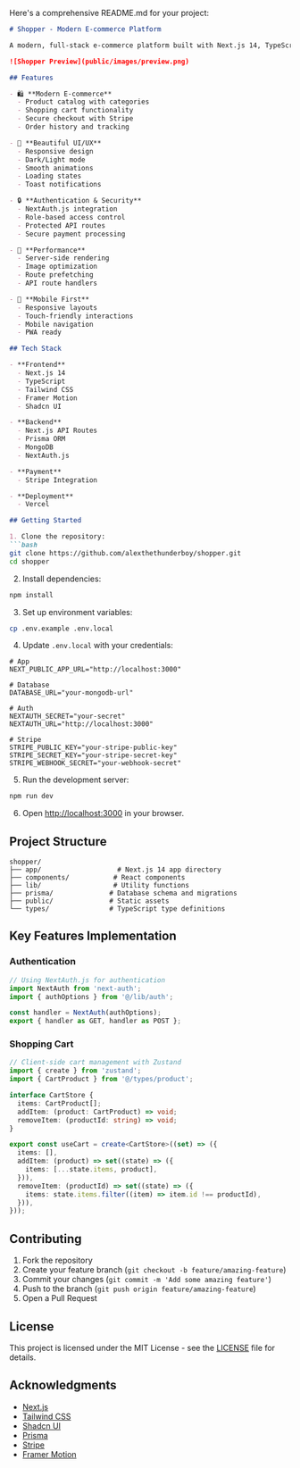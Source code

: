 Here's a comprehensive README.md for your project:

```markdown:README.md
# Shopper - Modern E-commerce Platform

A modern, full-stack e-commerce platform built with Next.js 14, TypeScript, Tailwind CSS, and Prisma.

![Shopper Preview](public/images/preview.png)

## Features

- 🛍️ **Modern E-commerce**
  - Product catalog with categories
  - Shopping cart functionality
  - Secure checkout with Stripe
  - Order history and tracking

- 🎨 **Beautiful UI/UX**
  - Responsive design
  - Dark/Light mode
  - Smooth animations
  - Loading states
  - Toast notifications

- 🔒 **Authentication & Security**
  - NextAuth.js integration
  - Role-based access control
  - Protected API routes
  - Secure payment processing

- 🚀 **Performance**
  - Server-side rendering
  - Image optimization
  - Route prefetching
  - API route handlers

- 📱 **Mobile First**
  - Responsive layouts
  - Touch-friendly interactions
  - Mobile navigation
  - PWA ready

## Tech Stack

- **Frontend**
  - Next.js 14
  - TypeScript
  - Tailwind CSS
  - Framer Motion
  - Shadcn UI

- **Backend**
  - Next.js API Routes
  - Prisma ORM
  - MongoDB
  - NextAuth.js

- **Payment**
  - Stripe Integration

- **Deployment**
  - Vercel

## Getting Started

1. Clone the repository:
```bash
git clone https://github.com/alexthethunderboy/shopper.git
cd shopper
```

2. Install dependencies:
```bash
npm install
```

3. Set up environment variables:
```bash
cp .env.example .env.local
```

4. Update `.env.local` with your credentials:
```env
# App
NEXT_PUBLIC_APP_URL="http://localhost:3000"

# Database
DATABASE_URL="your-mongodb-url"

# Auth
NEXTAUTH_SECRET="your-secret"
NEXTAUTH_URL="http://localhost:3000"

# Stripe
STRIPE_PUBLIC_KEY="your-stripe-public-key"
STRIPE_SECRET_KEY="your-stripe-secret-key"
STRIPE_WEBHOOK_SECRET="your-webhook-secret"
```

5. Run the development server:
```bash
npm run dev
```

6. Open [http://localhost:3000](http://localhost:3000) in your browser.

## Project Structure

```
shopper/
├── app/                   # Next.js 14 app directory
├── components/           # React components
├── lib/                  # Utility functions
├── prisma/              # Database schema and migrations
├── public/              # Static assets
└── types/               # TypeScript type definitions
```

## Key Features Implementation

### Authentication

```typescript
// Using NextAuth.js for authentication
import NextAuth from 'next-auth';
import { authOptions } from '@/lib/auth';

const handler = NextAuth(authOptions);
export { handler as GET, handler as POST };
```

### Shopping Cart

```typescript
// Client-side cart management with Zustand
import { create } from 'zustand';
import { CartProduct } from '@/types/product';

interface CartStore {
  items: CartProduct[];
  addItem: (product: CartProduct) => void;
  removeItem: (productId: string) => void;
}

export const useCart = create<CartStore>((set) => ({
  items: [],
  addItem: (product) => set((state) => ({
    items: [...state.items, product],
  })),
  removeItem: (productId) => set((state) => ({
    items: state.items.filter((item) => item.id !== productId),
  })),
}));
```

## Contributing

1. Fork the repository
2. Create your feature branch (`git checkout -b feature/amazing-feature`)
3. Commit your changes (`git commit -m 'Add some amazing feature'`)
4. Push to the branch (`git push origin feature/amazing-feature`)
5. Open a Pull Request

## License

This project is licensed under the MIT License - see the [LICENSE](LICENSE) file for details.

## Acknowledgments

- [Next.js](https://nextjs.org/)
- [Tailwind CSS](https://tailwindcss.com/)
- [Shadcn UI](https://ui.shadcn.com/)
- [Prisma](https://www.prisma.io/)
- [Stripe](https://stripe.com/)
- [Framer Motion](https://www.framer.com/motion/)


